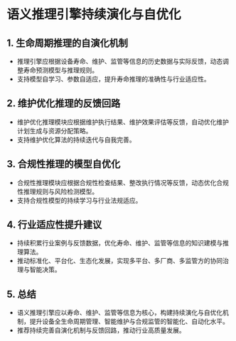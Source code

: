 # 语义推理引擎持续演化与自优化

## 1. 生命周期推理的自演化机制

- 推理引擎应根据设备寿命、维护、监管等信息的历史数据与实际反馈，动态调整寿命预测模型与推理规则。
- 支持模型自学习、参数自适应，提升寿命推理的准确性与行业适应性。

## 2. 维护优化推理的反馈回路

- 维护优化推理模块应根据维护执行结果、维护效果评估等反馈，自动优化维护计划生成与资源分配策略。
- 支持维护优化算法的持续迭代与自我完善。

## 3. 合规性推理的模型自优化

- 合规性推理模块应根据合规性检查结果、整改执行情况等反馈，动态优化合规性推理规则与风险检测模型。
- 支持合规性模型的持续学习与行业法规适应。

## 4. 行业适应性提升建议

- 持续积累行业案例与反馈数据，优化寿命、维护、监管等信息的知识建模与推理算法。
- 推动标准化、平台化、生态化发展，实现多平台、多厂商、多监管方的协同治理与智能决策。

## 5. 总结

- 语义推理引擎应以寿命、维护、监管等信息为核心，构建持续演化与自优化机制，提升设备全生命周期管理、智能维护与合规监管的智能化、自动化水平。
- 推荐持续完善自演化机制与反馈回路，推动行业高质量发展。
